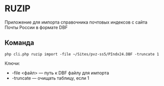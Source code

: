 # RUZIP #

Приложение для импорта справочника почтовых индексов с сайта Почты России в формате DBF

## Команда

`php cli.php ruzip import -file ~/Sites/pvz-ss5/PIndx24.DBF -truncate 1`

Ключи:

 - -file <файл> — путь к DBF файлу для импорта
 - -truncate — очищать таблицу, если 1

